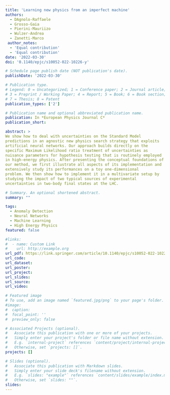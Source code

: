 ```yaml
---
title: 'Learning new physics from an imperfect machine'
authors:
  - DAgnolo-Raffaele
  - Grosso-Gaia
  - Pierini-Mauriizo
  - Wulzer-Andrea
  - Zanetti-Marco
 author_notes:
  - 'Equal contribution'
  - 'Equal contribution'
date: '2022-03-30'
doi: '0.1140/epjc/s10052-022-10226-y'

# Schedule page publish date (NOT publication's date).
publishDate: '2022-03-30'

# Publication type.
# Legend: 0 = Uncategorized; 1 = Conference paper; 2 = Journal article;
# 3 = Preprint / Working Paper; 4 = Report; 5 = Book; 6 = Book section;
# 7 = Thesis; 8 = Patent
publication_types: ['2']

# Publication name and optional abbreviated publication name.
publication: In *European Physics Journal C*
publication_short: 

abstract: >
We show how to deal with uncertainties on the Standard Model
predictions in an agnostic new physics search strategy that exploits
artificial neural networks. Our approach builds directly on the
specific Maximum Likelihood ratio treatment of uncertainties as
nuisance parameters for hypothesis testing that is routinely employed
in high-energy physics. After presenting the conceptual foundations of
our method, we first illustrate all aspects of its implementation and
extensively study its performances on a toy one-dimensional
problem. We then show how to implement it in a multivariate setup by
studying the impact of two typical sources of experimental
uncertainties in two-body final states at the LHC.

# Summary. An optional shortened abstract.
summary: ""

tags:
  - Anomaly Detection
  - Neural Networks
  - Machine Learning
  - High Energy Physics
featured: false

#links:
#  - name: Custom Link
#    url: http://example.org
url_pdf: https://link.springer.com/article/10.1140/epjc/s10052-022-10226-y
url_code:
url_dataset:
url_poster: 
url_project:
url_slides:
url_source:
url_video:

# Featured image
# To use, add an image named `featured.jpg/png` to your page's folder.
#image:
#  caption:
#  focal_point: ''
#  preview_only: false

# Associated Projects (optional).
#   Associate this publication with one or more of your projects.
#   Simply enter your project's folder or file name without extension.
#   E.g. `internal-project` references `content/project/internal-project/index.md`.
#   Otherwise, set `projects: []`.
projects: []

# Slides (optional).
#   Associate this publication with Markdown slides.
#   Simply enter your slide deck's filename without extension.
#   E.g. `slides: "example"` references `content/slides/example/index.md`.
#   Otherwise, set `slides: ""`.
slides:
---
```


